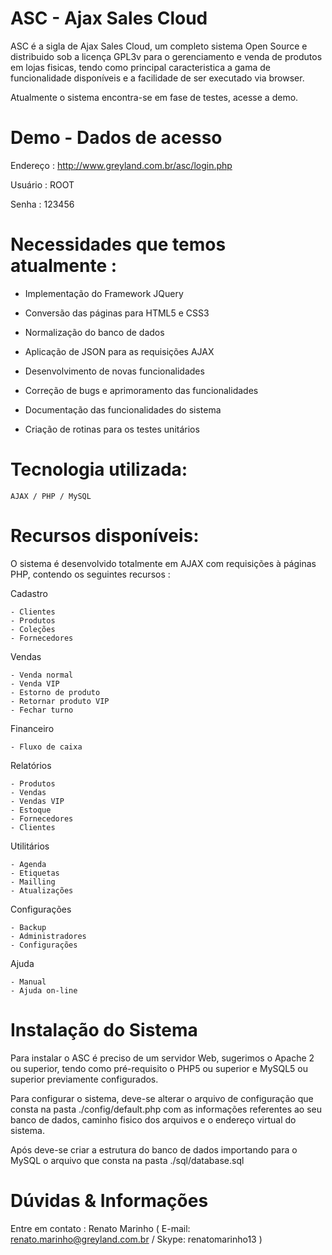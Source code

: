 ASC - Ajax Sales Cloud
======================

ASC é a sigla de Ajax Sales Cloud, um completo sistema Open Source e distribuido sob a licença GPL3v para o gerenciamento e venda de produtos em lojas fisicas, tendo como principal caracteristica a gama de funcionalidade disponíveis e a facilidade de ser executado via browser.

Atualmente o sistema encontra-se em fase de testes, acesse a demo.



Demo - Dados de acesso
======================

Endereço : http://www.greyland.com.br/asc/login.php

Usuário : ROOT 

Senha : 123456



Necessidades que temos atualmente :
===================================

- Implementação do Framework JQuery

- Conversão das páginas para HTML5 e CSS3

- Normalização do banco de dados

- Aplicação de JSON para as requisições AJAX

- Desenvolvimento de novas funcionalidades

- Correção de bugs e aprimoramento das funcionalidades

- Documentação das funcionalidades do sistema

- Criação de rotinas para os testes unitários



Tecnologia utilizada:
===================== 

	AJAX / PHP / MySQL
	
	
	
Recursos disponíveis: 
=====================
	
O sistema é desenvolvido totalmente em AJAX com requisições à páginas PHP, contendo os seguintes recursos :


Cadastro

	- Clientes
	- Produtos
	- Coleções
	- Fornecedores
	
Vendas

	- Venda normal
	- Venda VIP 
	- Estorno de produto
	- Retornar produto VIP
	- Fechar turno
	
Financeiro

	- Fluxo de caixa
	
Relatórios

	- Produtos 
	- Vendas
	- Vendas VIP
	- Estoque
	- Fornecedores
	- Clientes
	
Utilitários

	- Agenda
	- Etiquetas
	- Mailling
	- Atualizações
	
Configurações

	- Backup
	- Administradores
	- Configurações
	
Ajuda

	- Manual
	- Ajuda on-line
	
	

Instalação do Sistema
=====================

Para instalar o ASC é preciso de um servidor Web, sugerimos o Apache 2 ou superior, tendo como pré-requisito o PHP5 ou superior e MySQL5 ou superior previamente configurados.

Para configurar o sistema, deve-se alterar o arquivo de configuração que consta na pasta ./config/default.php com as informações referentes ao seu banco de dados, caminho fisico dos arquivos e o endereço virtual do sistema.

Após deve-se criar a estrutura do banco de dados importando para o MySQL o arquivo que consta na pasta ./sql/database.sql



Dúvidas & Informações
=====================

Entre em contato : Renato Marinho ( E-mail: renato.marinho@greyland.com.br / Skype: renatomarinho13 )






	
	